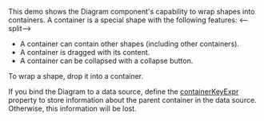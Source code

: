 This demo shows the Diagram component's capability to wrap shapes into containers. A container is a special shape with the following features:
<--split-->

* A container can contain other shapes (including other containers).
* A container is dragged with its content.
* A container can be collapsed with a collapse button.

To wrap a shape, drop it into a container.

If you bind the Diagram to a data source, define the [containerKeyExpr](/Documentation/ApiReference/UI_Components/dxDiagram/Configuration/nodes/#containerKeyExpr) property to store information about the parent container in the data source. Otherwise, this information will be lost. 